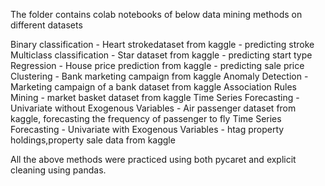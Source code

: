 The folder contains colab notebooks of below data mining methods on different datasets

Binary classification - Heart strokedataset from kaggle - predicting stroke
Multiclass classification - Star dataset from kaggle - predicting start type
Regression - House price prediction from kaggle - predicting sale price
Clustering - Bank marketing campaign from kaggle
Anomaly Detection - Marketing campaign of a bank dataset from kaggle
Association Rules Mining - market basket dataset from kaggle
Time Series Forecasting - Univariate without Exogenous Variables - Air passenger dataset from kaggle, forecasting the frequency of passenger to fly
Time Series Forecasting - Univariate with Exogenous Variables - htag property holdings,property sale data from kaggle


All the above methods were practiced using both pycaret and explicit cleaning using pandas.

